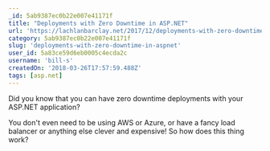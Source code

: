 ```yaml
---
_id: 5ab9387ec0b22e007e41171f
title: "Deployments with Zero Downtime in ASP.NET"
url: 'https://lachlanbarclay.net/2017/12/deployments-with-zero-downtime-asp-net'
category: 5ab9387ec0b22e007e41171f
slug: 'deployments-with-zero-downtime-in-aspnet'
user_id: 5a83ce59d6eb0005c4ecda2c
username: 'bill-s'
createdOn: '2018-03-26T17:57:59.488Z'
tags: [asp.net]
---
```


Did you know that you can have zero downtime deployments with your ASP.NET application?

You don't even need to be using AWS or Azure, or have a fancy load balancer or anything else clever and expensive! So how does this thing work?
